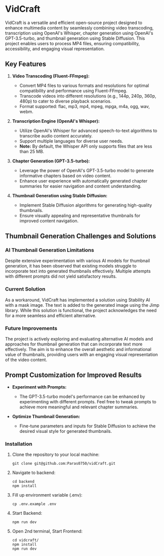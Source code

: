 # VidCraft

VidCraft is a versatile and efficient open-source project designed to enhance multimedia content by seamlessly combining video transcoding, transcription using OpenAI's Whisper, chapter generation using OpenAI's GPT-3.5-turbo, and thumbnail generation using Stable Diffusion. This project enables users to process MP4 files, ensuring compatibility, accessibility, and engaging visual representation.

## Key Features

1. **Video Transcoding (Fluent-FFmpeg):**
   - Convert MP4 files to various formats and resolutions for optimal compatibility and performance using Fluent-FFmpeg.
   - Transcode videos into different resolutions (e.g., 144p, 240p, 360p, 480p) to cater to diverse playback scenarios.
   - Format supported: flac, mp3, mp4, mpeg, mpga, m4a, ogg, wav, webm.

2. **Transcription Engine (OpenAI's Whisper):**
   - Utilize OpenAI's Whisper for advanced speech-to-text algorithms to transcribe audio content accurately.
   - Support multiple languages for diverse user needs.
   - **Note:** By default, the Whisper API only supports files that are less than 25 MB.

3. **Chapter Generation (GPT-3.5-turbo):**
   - Leverage the power of OpenAI's GPT-3.5-turbo model to generate informative chapters based on video content.
   - Enhance user experience with automatically generated chapter summaries for easier navigation and content understanding.

4. **Thumbnail Generation using Stable Diffusion:**
   - Implement Stable Diffusion algorithms for generating high-quality thumbnails.
   - Ensure visually appealing and representative thumbnails for improved content navigation.

## Thumbnail Generation Challenges and Solutions

### AI Thumbnail Generation Limitations
Despite extensive experimentation with various AI models for thumbnail generation, it has been observed that existing models struggle to incorporate text into generated thumbnails effectively. Multiple attempts with different prompts did not yield satisfactory results.

### Current Solution
As a workaround, VidCraft has implemented a solution using Stability AI with a mask image. The text is added to the generated image using the Jimp library. While this solution is functional, the project acknowledges the need for a more seamless and efficient alternative.

### Future Improvements
The project is actively exploring and evaluating alternative AI models and approaches for thumbnail generation that can incorporate text more effectively. The aim is to enhance the overall aesthetic and informational value of thumbnails, providing users with an engaging visual representation of the video content.

## Prompt Customization for Improved Results

- **Experiment with Prompts:**
  - The GPT-3.5-turbo model's performance can be enhanced by experimenting with different prompts. Feel free to tweak prompts to achieve more meaningful and relevant chapter summaries.

- **Optimize Thumbnail Generation:**
  - Fine-tune parameters and inputs for Stable Diffusion to achieve the desired visual style for generated thumbnails.

### Installation

1. Clone the repository to your local machine:
   ```shell
   git clone git@github.com:Paras0750/vidCraft.git
   ```
2. Navigate to backend:
   ```shell
   cd backend
   npm install
   ```
3. Fill up environment variable (.env):
   ```shell
   cp .env.example .env
   ```
4. Start Backend:
   ```shell
   npm run dev
   ```
5. Open 2nd terminal, Start Frontend:
   ```shell
   cd vidcraft/
   npm install
   npm run dev
   ```
